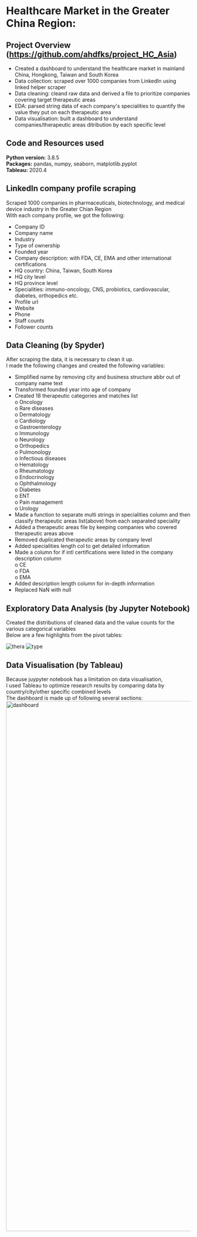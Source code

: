 # Healthcare Market in the Greater China Region: 

## Project Overview (https://github.com/ahdfks/project_HC_Asia)
* Created a dashboard to understand the healthcare market in mainland China, Hongkong, Taiwan and South Korea
* Data collection: scraped over 1000 companies from LinkedIn using linked helper scraper
* Data cleaning: cleand raw data and derived a file to prioritize companies covering target therapeutic areas
* EDA: parsed string data of each company's specialities to quantify the value they put on each therapeutic area
* Data visualisation: built a dashboard to understand companies/therapeutic areas ditribution by each specific level

## Code and Resources used
**Python version:** 3.8.5\
**Packages:** pandas, numpy, seaborn, matplotlib.pyplot\
**Tableau:** 2020.4

## LinkedIn company profile scraping
Scraped 1000 companies in pharmaceuticals, biotechnology, and medical device industry in the Greater Chian Region\
With each company profile, we got the following:
*	Company ID
*	Company name
*	Industry
*	Type of ownership
*	Founded year
*	Company description: with FDA, CE, EMA and other international certifications
*	HQ country: China, Taiwan, South Korea
*	HQ city level
*	HQ province level
*	Specialities: immuno-oncology, CNS, probiotics, cardiovascular, diabetes, orthopedics etc.
*	Profile url
*	Website
*	Phone
*	Staff counts
*	Follower counts

## Data Cleaning (by Spyder)
After scraping the data, it is necessary to clean it up.\
I made the following changes and created the following variables:
*	Simplified name by removing city and business structure abbr out of company name text
* Transformed founded year into age of company
* Created 18 therapeutic categories and matches list\
o  Oncology\
o  Rare diseases\
o  Dermatology\
o  Cardiology\
o  Gastroenterology\
o  Immunology\
o  Neurology\
o  Orthopedics\
o  Pulmonology\
o  Infectious diseases\
o  Hematology\
o  Rheumatology\
o  Endocrinology\
o  Ophthalmology\
o  Diabetes\
o  ENT\
o  Pain management\
o  Urology
* Made a function to separate multi strings in specialities column and then classify therapeutic areas list(above) from each separated speciality
* Added a therapeutic areas file by keeping companies who covered therapeutic areas above
* Removed duplicated therapeutic areas by company level
* Added specialities length col to get detailed information
* Made a column for if intl certifications were listed in the company description column\
o  CE\
o  FDA\
o  EMA
* Added description length column for in-depth information
* Replaced NaN with null

## Exploratory Data Analysis (by Jupyter Notebook)
Created the distributions of cleaned data and the value counts for the various categorical variables\
Below are a few highlights from the pivot tables:

![thera](https://user-images.githubusercontent.com/79106560/110397060-6f2fde80-8071-11eb-9c9d-a4d8fa97965d.png)
![type](https://user-images.githubusercontent.com/79106560/110399401-1a429700-8076-11eb-98e0-a7f67d5dfa11.png)

## Data Visualisation (by Tableau)
Because juypyter notebook has a limitation on data visualisation,\
I used Tableau to optimize research results by comparing data by country/city/other specific combined levels\
The dashboard is made up of following several sections:
<img width="1440" alt="dashboard" src="https://user-images.githubusercontent.com/79106560/110532992-d014f080-811d-11eb-8c6a-3850a811467b.png">

